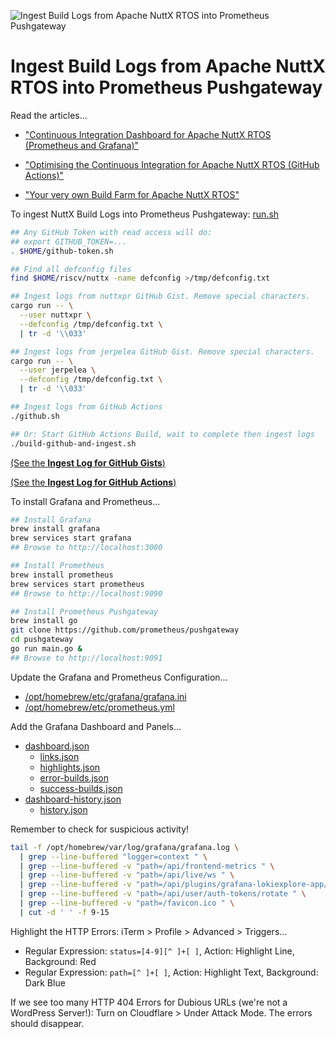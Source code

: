 ![Ingest Build Logs from Apache NuttX RTOS into Prometheus Pushgateway](https://lupyuen.github.io/images/ci4-flow.jpg)

# Ingest Build Logs from Apache NuttX RTOS into Prometheus Pushgateway

Read the articles...

- ["Continuous Integration Dashboard for Apache NuttX RTOS (Prometheus and Grafana)"](https://lupyuen.github.io/articles/ci4)

- ["Optimising the Continuous Integration for Apache NuttX RTOS (GitHub Actions)"](https://lupyuen.codeberg.page/articles/ci3.html)

- ["Your very own Build Farm for Apache NuttX RTOS"](https://lupyuen.codeberg.page/articles/ci2.html)

To ingest NuttX Build Logs into Prometheus Pushgateway: [run.sh](run.sh)

```bash
## Any GitHub Token with read access will do:
## export GITHUB_TOKEN=...
. $HOME/github-token.sh

## Find all defconfig files
find $HOME/riscv/nuttx -name defconfig >/tmp/defconfig.txt

## Ingest logs from nuttxpr GitHub Gist. Remove special characters.
cargo run -- \
  --user nuttxpr \
  --defconfig /tmp/defconfig.txt \
  | tr -d '\\033'

## Ingest logs from jerpelea GitHub Gist. Remove special characters.
cargo run -- \
  --user jerpelea \
  --defconfig /tmp/defconfig.txt \
  | tr -d '\\033'

## Ingest logs from GitHub Actions
./github.sh

## Or: Start GitHub Actions Build, wait to complete then ingest logs
./build-github-and-ingest.sh
```

[(See the __Ingest Log for GitHub Gists__)](https://gist.github.com/lupyuen/7da9c95b3efe39ff818772775c90da96)

[(See the __Ingest Log for GitHub Actions__)](https://gist.github.com/lupyuen/1c0c3ff584d083d59d4b2190ecee3f99)

To install Grafana and Prometheus...

```bash
## Install Grafana
brew install grafana
brew services start grafana
## Browse to http://localhost:3000

## Install Prometheus
brew install prometheus
brew services start prometheus
## Browse to http://localhost:9090

## Install Prometheus Pushgateway
brew install go
git clone https://github.com/prometheus/pushgateway
cd pushgateway
go run main.go &
## Browse to http://localhost:9091
```

Update the Grafana and Prometheus Configuration...
- [/opt/homebrew/etc/grafana/grafana.ini](grafana.ini)
- [/opt/homebrew/etc/prometheus.yml](prometheus.yml)

Add the Grafana Dashboard and Panels...
- [dashboard.json](dashboard.json)
  - [links.json](links.json)
  - [highlights.json](highlights.json)
  - [error-builds.json](error-builds.json)
  - [success-builds.json](success-builds.json)
- [dashboard-history.json](dashboard-history.json)
  - [history.json](history.json)

Remember to check for suspicious activity!

```bash
tail -f /opt/homebrew/var/log/grafana/grafana.log \
  | grep --line-buffered "logger=context " \
  | grep --line-buffered -v "path=/api/frontend-metrics " \
  | grep --line-buffered -v "path=/api/live/ws " \
  | grep --line-buffered -v "path=/api/plugins/grafana-lokiexplore-app/settings " \
  | grep --line-buffered -v "path=/api/user/auth-tokens/rotate " \
  | grep --line-buffered -v "path=/favicon.ico " \
  | cut -d ' ' -f 9-15
```

Highlight the HTTP Errors: iTerm > Profile > Advanced > Triggers...
- Regular Expression: `status=[4-9][^ ]+[ ]`, Action: Highlight Line, Background: Red
- Regular Expression: `path=[^ ]+[ ]`, Action: Highlight Text, Background: Dark Blue

If we see too many HTTP 404 Errors for Dubious URLs (we're not a WordPress Server!): Turn on Cloudflare > Under Attack Mode. The errors should disappear.

